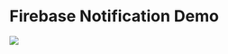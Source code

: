 # Firebase Notification Demo

![](https://github.com/orogersilva/firebase-notification-demo-android/workflows/Build%20Workflow/badge.svg)